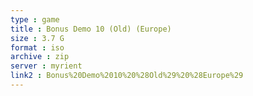 ```yaml
---
type : game
title : Bonus Demo 10 (Old) (Europe)
size : 3.7 G
format : iso
archive : zip
server : myrient
link2 : Bonus%20Demo%2010%20%28Old%29%20%28Europe%29
---
```

